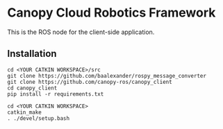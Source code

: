# Canopy Cloud Robotics Framework
This is the ROS node for the client-side application.

## Installation
```
cd <YOUR CATKIN WORKSPACE>/src
git clone https://github.com/baalexander/rospy_message_converter
git clone https://github.com/canopy-ros/canopy_client
cd canopy_client
pip install -r requirements.txt

cd <YOUR CATKIN WORKSPACE>
catkin_make
. ./devel/setup.bash
```
